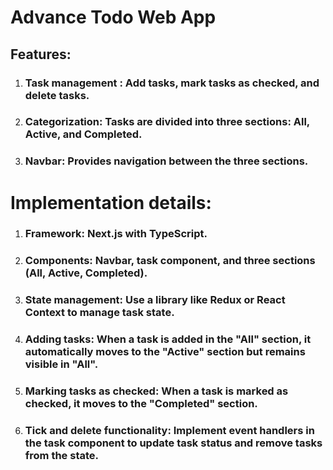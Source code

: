 # Advance Todo Web App

## Features:

1) ### Task management : Add tasks, mark tasks as checked, and delete tasks.
   
3) ### Categorization: Tasks are divided into three sections: All, Active, and Completed.
   
5) ### Navbar: Provides navigation between the three sections.

   
# Implementation details:

1) ### Framework: Next.js with TypeScript.

2) ### Components: Navbar, task component, and three sections (All, Active, Completed).

3) ### State management: Use a library like Redux or React Context to manage task state.

4) ### Adding tasks: When a task is added in the "All" section, it automatically moves to the "Active" section but remains visible in "All".
   
5) ### Marking tasks as checked: When a task is marked as checked, it moves to the "Completed" section.
   
6) ### Tick and delete functionality: Implement event handlers in the task component to update task status and remove tasks from the state.
